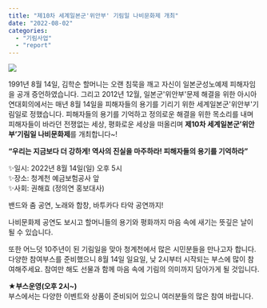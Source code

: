 ```yaml
---
title: "제10차 세계일본군'위안부' 기림일 나비문화제 개최"
date: "2022-08-02"
categories: 
  - "기림사업"
  - "report"
---
```


![](https://womenandwar.net/kr/wp-content/uploads/2022/08/image-1-724x1024.png)

1991년 8월 14일, 김학순 할머니는 오랜 침묵을 깨고 자신이 일본군성노예제 피해자임을 공개 증언하였습니다. 그리고 2012년 12월, 일본군'위안부'문제 해결을 위한 아시아연대회의에서는 매년 8월 14일을 피해자들의 용기를 기리기 위한 세계일본군'위안부'기림일로 정했습니다. 피해자들의 용기를 기억하고 정의로운 해결을 위한 목소리를 내며 피해자들이 바라던 전쟁없는 세상, 평화로운 세상을 떠올리며 **제10차 세계일본군’위안부’기림일 나비문화제**를 개최합니다~!

**“우리는 지금보다 더 강하게! 역사의 진실을 마주하라! 피해자들의 용기를 기억하라”**

✨일시: 2022년 8월 14일(일) 오후 5시  
✨장소: 청계천 예금보험공사 앞  
✨사회: 권해효 (정의연 홍보대사)

밴드와 춤 공연, 노래와 합창, 바투카다 타악 공연까지!

나비문화제 공연도 보시고 할머니들의 용기와 평화까지 마음 속에 새기는 뜻깊은 날이 될 수 있습니다.

또한 어느덧 10주년이 된 기림일을 맞아 청계천에서 많은 시민분들을 만나고자 합니다. 다양한 참여부스를 준비했으니 8월 14일 일요일, 낮 2시부터 시작되는 부스에 많이 참여해주세요. 참여만 해도 선물과 함께 마음 속에 기림의 의미까지 담아가게 될 것입니다.

**★부스운영(오후 2시~)**  
부스에서는 다양한 이벤트와 상품이 준비되어 있으니 여러분들의 많은 참여 바랍니다.
